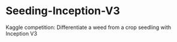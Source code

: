 # Seeding-Inception-V3
Kaggle competition: Differentiate a weed from a crop seedling with Inception V3
